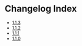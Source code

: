 # Changelog Index

- [1.1.3](./changelogs/1.1.3.md)
- [1.1.2](./changelogs/1.1.2.md)
- [1.1.1](./changelogs/1.1.1.md)
- [1.1.0](./changelogs/1.1.0.md)
